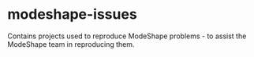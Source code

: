 modeshape-issues
================

Contains projects used to reproduce ModeShape problems - to assist the ModeShape team in reproducing them.